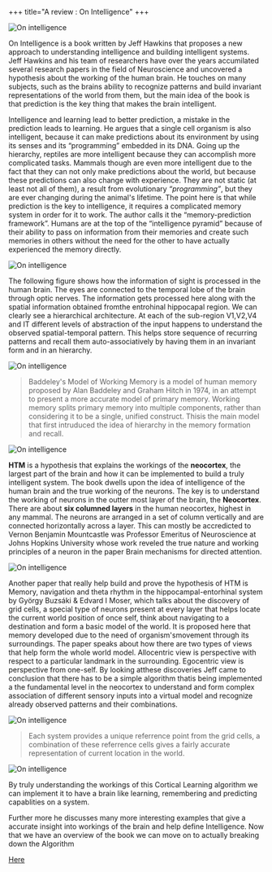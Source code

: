 +++
title="A review : On Intelligence"
+++

![On intelligence](/img/onin.jpg)

On Intelligence is a book written by Jeff Hawkins that proposes a new approach to understanding intelligence and building intelligent 
systems. Jeff Hawkins and his team of researchers have over the years accumilated several research papers in the field of Neuroscience 
and uncovered a hypothesis about the working of the human brain. He touches on many subjects, such as the brains ability to recognize 
patterns  and build invariant representations of the world from them, but the main idea of the book is that prediction is the key thing 
that makes the brain intelligent.  

Intelligence and learning lead to better prediction, a mistake in the prediction leads to learning. He argues that a single cell organism
is also intelligent, because it can make predictions about its environment by using its senses and its “programming” embedded in its DNA.
Going up the hierarchy, reptiles are more intelligent because they can accomplish more complicated tasks. Mammals though are even more 
intelligent due to the fact that they can not only make predictions about the world, but because these predictions can also change with
experience. They are not static (at least not all of them), a result from evolutionary _“programming”_, but they are ever changing during 
the animal's lifetime. The point here is that while prediction is the key to intelligence, it requires a complicated memory system in order
for it to work. The author calls it the “memory-prediction framework”. Humans are at the top of the “intelligence pyramid” because of their
ability to pass on information from their memories and create such memories in others without the need for the other to have actually 
experienced the memory directly. 

![On intelligence](/img/entrohinal.jpg)

The following figure shows how the information of sight is processed in the human brain. The eyes are connected to the temporal lobe of the 
brain through optic nerves. The information gets processed here along with the spatial information obtained fromthe entrohinal hippocapal
region. We can clearly see a hierarchical architecture. At each of the sub-region V1,V2,V4 and IT different levels of abstraction of the 
input happens to understand the observed spatial-temporal pattern. This helps store sequence of recurring patterns and recall them 
auto-associatively by having them in an invariant form and in an hierarchy.

![On intelligence](/img/vc.PNG)

>Baddeley's Model of Working Memory is a model of human memory proposed by Alan Baddeley and Graham Hitch in 1974, in an attempt to present a more accurate model of primary memory. Working memory splits primary memory into multiple components, rather than considering it to be a single, unified construct. Thisis the main model that first intruduced the idea of hierarchy in the memory formation and recall.

![On intelligence](/img/bm.PNG)

**HTM** is a hypothesis that explains the workings of the **neocortex**, the largest part of the brain and how it can be implemented 
to build a truly intelligent system. The book dwells upon the idea of intelligence of the human brain and the true working of the neurons.
The key is to understand the working of neurons in the outter most layer of the brain, the **Neocortex**. There are about **six columned 
layers** in the human neocortex, highest in any mammal. The neurons are arranged in a set of column vertically and are connected 
horizontally across a layer. This can mostly be accredicted to Vernon Benjamin Mountcastle was Professor Emeritus of Neuroscience at 
Johns Hopkins University whose work reveled the true nature and working principles of a neuron in the paper Brain mechanisms for directed
attention.

![On intelligence](/img/br.PNG)

Another paper that really help build and prove the hypothesis of HTM is Memory, navigation and theta rhythm in the hippocampal-entorhinal
system by György Buzsáki & Edvard I Moser, which talks about the discovery of grid cells, a special type of neurons present at every layer
that helps locate the current world position of once self, think about navigating to a destination and form a basic model of the world.
It is proposed here that memory developed due to the need of organism'smovement through its surroundings.
The paper speaks about how there are two types of views that help form the whole world model. Allocentric view is perspective with 
respect to a particular landmark in the surrounding. Egocentric view is perspective from one-self. By looking atthese discoveries Jeff
came to conclusion that there has to be a simple algorithm thatis being implemented a the fundamental level in the neocortex to 
understand and form complex association of different sensory inputs into a virtual model and recognize already observed patterns and
their combinations.

![On intelligence](/img/Capture11.PNG)

>Each system provides a unique referrence point from the grid cells, a combination of these referrence cells gives a fairly accurate representation of current location in the world.

![On intelligence](/img/Capture10.PNG)


By truly understanding the workings of this Cortical Learning algorithm we can implement it to have a brain like learning, remembering 
and predicting capablities on a system.

Further more he discusses many more interesting examples that give a accurate insight into workings of the brain and help define Intelligence.
Now that we have an overview of the book we can move on to actually breaking down the Algorithm 

[Here](https://sananara-aryabhata.netlify.com/post/htm)

